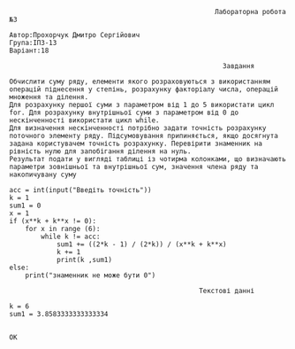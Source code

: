 
~~~~
                                                    Лабораторна робота №3     

Автор:Прохорчук Дмитро Сергійович
Група:ІПЗ-13
Варіант:18
~~~~
                                                          Завдання
~~~~
Обчислити суму ряду, елементи якого розраховуються з використанням операцій піднесення у степінь, розрахунку факторіалу числа, операцій множення та ділення. 
Для розрахунку першої суми з параметром від 1 до 5 використати цикл for. Для розрахунку внутрішньої суми з параметром від 0 до нескінченності використати цикл while.
Для визначення нескінченності потрібно задати точність розрахунку поточного элементу ряду. Підсумовування припиняється, якщо досягнута задана користувачем точність розрахунку. Перевірити знаменник на рівність нулю для запобігання ділення на нуль.
Результат подати у вигляді таблиці із чотирма колонками, що визначають параметри зовнішньої та внутрішньої сум, значення члена ряду та накопичувану суму 
~~~~                                                                                





~~~~
acc = int(input("Введіть точність"))
k = 1
sum1 = 0
x = 1
if (x**k + k**x != 0):
    for x in range (6):
        while k != acc:
            sum1 += ((2*k - 1) / (2*k)) / (x**k + k**x)
            k += 1
            print(k ,sum1)
else:
    print("знаменник не може бути 0")
~~~~    

                                                    Текстові данні                                                    
~~~~
k = 6
sum1 = 3.8583333333333334   


OK

